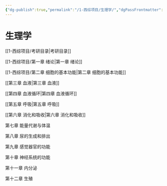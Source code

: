 ```yaml
---
{"dg-publish":true,"permalink":"/1-西综项目/生理学/","dgPassFrontmatter":true,"noteIcon":"","created":"2024-07-09T18:35:06.198+08:00","updated":"2024-07-14T18:13:17.441+08:00"}
---
```


# 生理学

[[1-西综项目/考研目录\|考研目录]]

[[1-西综项目/第一章 绪论\|第一章 绪论]]

[[1-西综项目/第二章 细胞的基本功能\|第二章 细胞的基本功能]]

[[第三章 血液\|第三章 血液]]

[[第四章 血液循环\|第四章 血液循环]]

[[第五章 呼吸\|第五章 呼吸]]

[[第六章 消化和吸收\|第六章 消化和吸收]]

第七章 能量代谢与体温

第八章 尿的生成和排出

第九章 感觉器官的功能

第十章 神经系统的功能

第十一章 内分泌

第十二章 生殖
